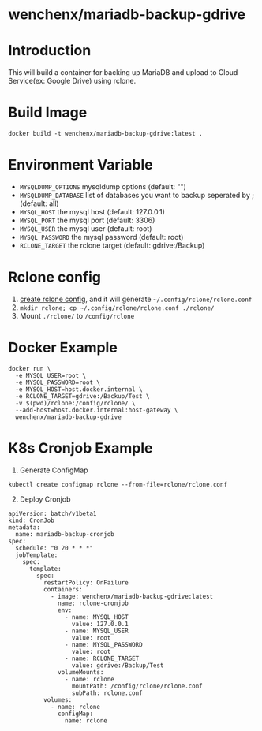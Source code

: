# wenchenx/mariadb-backup-gdrive

# Introduction

This will build a container for backing up MariaDB and upload to Cloud Service(ex: Google Drive) using rclone. 

# Build Image
`docker build -t wenchenx/mariadb-backup-gdrive:latest .`

# Environment Variable
- `MYSQLDUMP_OPTIONS` mysqldump options (default: "")
- `MYSQLDUMP_DATABASE` list of databases you want to backup seperated by ; (default: all)
- `MYSQL_HOST` the mysql host (default: 127.0.0.1)
- `MYSQL_PORT` the mysql port (default: 3306)
- `MYSQL_USER` the mysql user (default: root)
- `MYSQL_PASSWORD` the mysql password (default: root)
- `RCLONE_TARGET` the rclone target (default: gdrive:/Backup)

# Rclone config
1. [create rclone config](https://rclone.org/commands/rclone_config_create/), and it will generate `~/.config/rclone/rclone.conf`
2. `mkdir rclone; cp ~/.config/rclone/rclone.conf ./rclone/`
3. Mount `./rclone/` to `/config/rclone`

# Docker Example
```
docker run \
  -e MYSQL_USER=root \
  -e MYSQL_PASSWORD=root \
  -e MYSQL_HOST=host.docker.internal \
  -e RCLONE_TARGET=gdrive:/Backup/Test \
  -v $(pwd)/rclone:/config/rclone/ \
  --add-host=host.docker.internal:host-gateway \
  wenchenx/mariadb-backup-gdrive
```

# K8s Cronjob Example
1. Generate ConfigMap
```
kubectl create configmap rclone --from-file=rclone/rclone.conf
```
2. Deploy Cronjob
```
apiVersion: batch/v1beta1
kind: CronJob
metadata:
  name: mariadb-backup-cronjob
spec:
  schedule: "0 20 * * *"
  jobTemplate:
    spec:
      template:
        spec:
          restartPolicy: OnFailure
          containers:
            - image: wenchenx/mariadb-backup-gdrive:latest
              name: rclone-cronjob
              env:
                - name: MYSQL_HOST
                  value: 127.0.0.1
                - name: MYSQL_USER
                  value: root
                - name: MYSQL_PASSWORD
                  value: root
                - name: RCLONE_TARGET
                  value: gdrive:/Backup/Test
              volumeMounts:
                - name: rclone
                  mountPath: /config/rclone/rclone.conf
                  subPath: rclone.conf
          volumes:
            - name: rclone
              configMap:
                name: rclone
```
